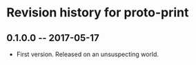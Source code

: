 # Revision history for proto-print

## 0.1.0.0  -- 2017-05-17

* First version. Released on an unsuspecting world.
